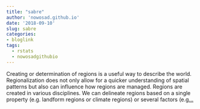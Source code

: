 ```yaml
---
title: "sabre"
author: 'nowosad.github.io'
date: '2018-09-10'
slug: sabre
categories:
- bloglink
tags:
  - rstats
  - nowosadgithubio
---
```


Creating or determination of regions is a useful way to describe the world. Regionalization does not only allow for a quicker understanding of spatial patterns but also can influence how regions are managed. Regions are created in various disciplines. We can delineate regions based on a single property (e.g. landform regions or climate regions) or several factors (e.g[... <i class="fas fa-external-link-alt"></i>](https://nowosad.github.io/post/sabre-bp/)

